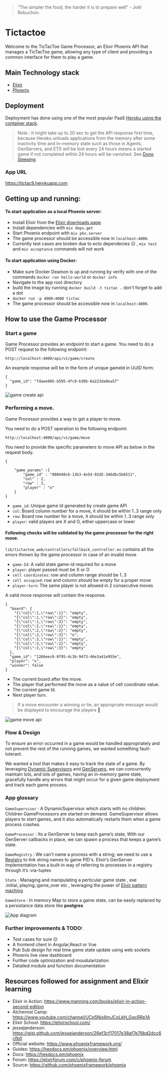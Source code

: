 
> "The simpler the food, the harder it is to prepare well" - Joël Robuchon.

# Tictactoe

Welcome to the TicTacToe Game Processor, an Elixir Phoenix API that manages a TicTacToe game, allowing any type of client and providing a common interface for them to play a game.

## Main Technology stack

*  [Elixir](https://elixir-lang.org/)
*  [Phoenix](https://www.phoenixframework.org/)

## Deployment

Deployment has done using one of the most popular PaaS [Heroku using the container stack](https://hexdocs.pm/phoenix/heroku.html).

> Note :  It might take up to 20 sec to get the API response first time, because Heroku unloads applications from the memory after some inactivity time and In-memory state such as those in Agents, GenServers, and ETS will be lost every 24 hours means a started game if not completed within 24 hours will be vanished.
See [Dyno Sleeping](https://devcenter.heroku.com/articles/free-dyno-hours#dyno-sleeping).

### App URL
https://tictac9.herokuapp.com

## Getting up and running:

#### To start application as a local Phoenix server:

  * Install Elixir from the [Elixir downloads page](https://elixir-lang.org/install.html).
  * Install dependencies with `mix deps.get`
  * Start Phoenix endpoint with `mix phx.server`
  * The game processor should be accessible now in `localhost:4000`.
  * Currently test cases are broken due to ecto dependecies 😑 , `mix test` and  `mix acceptance` commands will not work

#### To start application using Docker:

* Make sure Docker Deamon is up and running by verify with one of the commands `docker run hello-world` or `docker info`
* Navigate to the app root directory
* build the image by running `docker build -t tictac .`  don't forget to add a dot 
* `docker run -p 4000:4000 tictac`
* The game processor should be accessible now in `localhost:4000`.

## How to use the Game Processor

### Start a game

Game Processor provides an endpoint to start a game. You need to do a POST request to the following endpoint:
```
http://localhost:4000/api/v1/game/create
```
An example response will be in the form of unique gameId in UUID form:
```
{
  "game_id": "fdaee005-b595-4fc9-b30b-8a223da0ea57"
}
```

![game create api](https://contattafiles.s3.us-west-1.amazonaws.com/tnt35933/7QLZBhBaWaVFkUd/tictactoe-1621931180727.gif "Game create API")


### Performing a move.

Game Processor provides a way to get a player to move.

You need to do a POST operation to the following endpoint:

```
http://localhost:4000/api/v1/game/move
```
You need to provide the specific parameters to move API as below in the request body. 

```
{
    
    "game_params" :{
        "game_id" : "080440c6-13b3-4e54-92d5-346dbc5b6511",
        "col" : 2,
        "row" : 3,
        "player" : "o"
    }
}
```
* `game_id`: Unique game Id generated by create game API 
* `col`: Board column number for a move, it should be within 1..3 range only 
* `row`: Board row number for a move, it should be within 1..3 range only 
* `player`: valid players are X and O, either uppercase or lower

#### Following checks will be validated by the game processor for the right move.

`lib/tictactoe_web/controllers/fallback_controller.ex` contains all the errors thrown by the game processor in case of an invalid move

* `game-Id`: A valid state game-id required for a move
* `player`: player passed must be X or O
* `cell coordinates`: row and column range should be 1..3 
* `cell occupied`: row and column should be empty for a proper move
* `player-turn`: The same player is not allowed in 2 consecutive moves 

A valid move response will contain the response.
```
{
  "board": {
    "{\"col\":1,\"row\":1}": "empty",
    "{\"col\":1,\"row\":2}": "empty",
    "{\"col\":1,\"row\":3}": "empty",
    "{\"col\":2,\"row\":1}": "empty",
    "{\"col\":2,\"row\":2}": "empty",
    "{\"col\":2,\"row\":3}": "o",
    "{\"col\":3,\"row\":1}": "empty",
    "{\"col\":3,\"row\":2}": "empty",
    "{\"col\":3,\"row\":3}": "empty"
  },
  "game_id": "1266eec6-8f95-4c3b-9473-46e3a41e955e",
  "player": "x",
  "winner": false
}
```
* The current board after the move.
* The player that performed the move as a value of cell coordinate value.
* The current game Id.
* Next player turn.

> If a move encounter a winning or tie, an appropriate message would be displayed to encourage the players 🎉 


![game move api](https://contattafiles.s3.us-west-1.amazonaws.com/tnt35933/j88dMKfpDTLYc6A/tictactoe-1621936789185.gif "Game move API")

### Flow & Design

To ensure an error occurred in a game would be handled appropriately and not prevent the rest of the running games, we wanted something fault-tolerant. 

 We wanted a tool that makes it easy to track the state of a game. By leveraging [Dynamic Supervisors](https://hexdocs.pm/elixir/1.12/DynamicSupervisor.html) and [GenServers](https://hexdocs.pm/elixir/GenServer.html), we can concurrently maintain lots, and lots of games, having an in-memory game state, gracefully handle any errors that might occur for a given game deployment and track each game process.

### App glossary

`GameSupervisor` :  A DynamicSupervisor which starts with no children. Children GameProcessors are started on demand. GameSupervisor allows players to start games, and it also automatically restarts them when a game process crashes. 

`GameProcessor` : Its a GenServer to keep each game’s state, With our GenServer callbacks in place, we can spawn a process that keeps a game’s state.

`GameRegistry` : 
We can’t name a process with a string; we need to use a [Registry](https://hexdocs.pm/elixir/master/Registry.html) to link string names to game PID's. Elixir’s GenServer implementation has a built-in way of referring to processes in a registry through it’s :via-tuples

`State` : Managing and manipulating a perticular game state , exe :initial,:playing,:game_over etc , leveraging the power of [Elixir pattern maching](https://elixir-lang.org/getting-started/pattern-matching.html)

`GameStore` : In memory Map to store a game state, can be easily replaced by a persistance data store like **postgres**

![App diagram](https://contattafiles.s3.us-west-1.amazonaws.com/tnt35933/y1rZc5KimgiBVvd/unchain-tictac.jpg "App architecture")


### Further improvements & TODO:
* Test cases for sure 😔
* A frontend client in Angular,React or Vue
* Pub Sub design for real time game state update using web sockets
* Phoenix live view dashboard 
* Further code optimization and moudularization
* Detailed module and function documentation





## Resources followed for assignment and Elixir learning

  * Elixir in Action: https://www.manning.com/books/elixir-in-action-second-edition
  * Alchemist Camp: https://www.youtube.com/channel/UCp5Nix6mJCoLkH_GqcRRp1A
  * Elixir School: https://elixirschool.com/
  * jessejanderson: https://gist.github.com/jessejanderson/26ef3cf17017e38af7e76bd2dcc6cfb0
  * Official website: https://www.phoenixframework.org/
  * Guides: https://hexdocs.pm/phoenix/overview.html
  * Docs: https://hexdocs.pm/phoenix
  * Forum: https://elixirforum.com/c/phoenix-forum
  * Source: https://github.com/phoenixframework/phoenix
